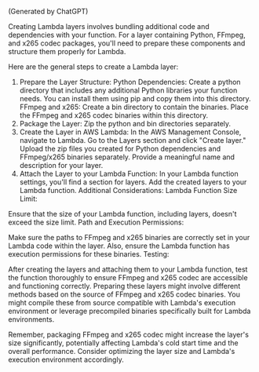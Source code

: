 (Generated by ChatGPT)

Creating Lambda layers involves bundling additional code and dependencies with your function. For a layer containing Python, FFmpeg, and x265 codec packages, you'll need to prepare these components and structure them properly for Lambda.

Here are the general steps to create a Lambda layer:

1. Prepare the Layer Structure:
   Python Dependencies:
   Create a python directory that includes any additional Python libraries your function needs. You can install them using pip and copy them into this directory.
   FFmpeg and x265:
   Create a bin directory to contain the binaries. Place the FFmpeg and x265 codec binaries within this directory.
2. Package the Layer:
   Zip the python and bin directories separately.
3. Create the Layer in AWS Lambda:
   In the AWS Management Console, navigate to Lambda.
   Go to the Layers section and click "Create layer."
   Upload the zip files you created for Python dependencies and FFmpeg/x265 binaries separately.
   Provide a meaningful name and description for your layer.
4. Attach the Layer to your Lambda Function:
   In your Lambda function settings, you'll find a section for layers.
   Add the created layers to your Lambda function.
   Additional Considerations:
   Lambda Function Size Limit:

Ensure that the size of your Lambda function, including layers, doesn't exceed the size limit.
Path and Execution Permissions:

Make sure the paths to FFmpeg and x265 binaries are correctly set in your Lambda code within the layer. Also, ensure the Lambda function has execution permissions for these binaries.
Testing:

After creating the layers and attaching them to your Lambda function, test the function thoroughly to ensure FFmpeg and x265 codec are accessible and functioning correctly.
Preparing these layers might involve different methods based on the source of FFmpeg and x265 codec binaries. You might compile these from source compatible with Lambda's execution environment or leverage precompiled binaries specifically built for Lambda environments.

Remember, packaging FFmpeg and x265 codec might increase the layer's size significantly, potentially affecting Lambda's cold start time and the overall performance. Consider optimizing the layer size and 
Lambda's execution environment accordingly.
